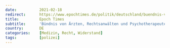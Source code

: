 ```yaml
---
date:          2021-02-18
redirect:      https://www.epochtimes.de/politik/deutschland/buendnis-von-aerzten-rechtsanwaelten-und-psychotherapeuten-fordert-eine-medizin-im-einklang-mit-natur-und-rechtsstaat-a3448743.html
title:         Epoch Times
subtitle:      'Bündnis von Ärzten, Rechtsanwälten und Psychotherapeuten fordert "eine Medizin im Einklang mit Natur und Rechtsstaat"'
country:       DE
categories:    [Medizin, Recht, Widerstand]
tags:          [polizei]
---
```

